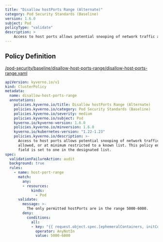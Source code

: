 ```yaml
---
title: "Disallow hostPorts Range (Alternate)"
category: Pod Security Standards (Baseline)
version: 1.6.0
subject: Pod
policyType: "validate"
description: >
    Access to host ports allows potential snooping of network traffic and should not be allowed, or at minimum restricted to a known list. This policy ensures the `hostPort` field is set to one in the designated list. 
---
```


## Policy Definition
<a href="https://github.com/kyverno/policies/raw/release-1.6//pod-security/baseline/disallow-host-ports-range/disallow-host-ports-range.yaml" target="-blank">/pod-security/baseline/disallow-host-ports-range/disallow-host-ports-range.yaml</a>

```yaml
apiVersion: kyverno.io/v1
kind: ClusterPolicy
metadata:
  name: disallow-host-ports-range
  annotations:
    policies.kyverno.io/title: Disallow hostPorts Range (Alternate)
    policies.kyverno.io/category: Pod Security Standards (Baseline)
    policies.kyverno.io/severity: medium
    policies.kyverno.io/subject: Pod
    kyverno.io/kyverno-version: 1.6.0
    policies.kyverno.io/minversion: 1.6.0
    kyverno.io/kubernetes-version: "1.22-1.23"
    policies.kyverno.io/description: >-
      Access to host ports allows potential snooping of network traffic and should not be
      allowed, or at minimum restricted to a known list. This policy ensures the `hostPort`
      field is set to one in the designated list. 
spec:
  validationFailureAction: audit
  background: true
  rules:
    - name: host-port-range
      match:
        any:
        - resources:
            kinds:
              - Pod
      validate:
        message: >-
          The only permitted hostPorts are in the range 5000-6000.
        deny:
          conditions:
            all:
            - key: "{{ request.object.spec.[ephemeralContainers, initContainers, containers][].ports[].hostPort }}"
              operator: AnyNotIn
              value: 5000-6000
```
